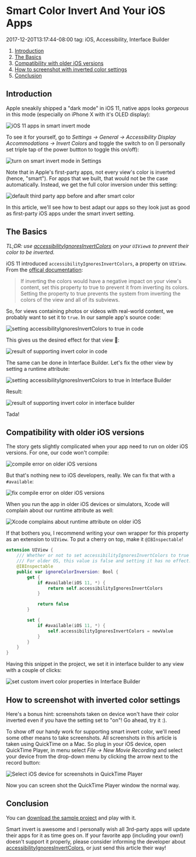 # Smart Color Invert And Your iOS Apps
2017-12-20T13:17:44-08:00
tag: iOS, Accessibility, Interface Builder

1. [Introduction](#introduction)
2. [The Basics](#the-basics)
3. [Compatibility with older iOS versions](#compatibility-with-older-ios-versions)
4. [How to screenshot with inverted color settings](#how-to-screenshot-with-inverted-color-settings)
5. [Conclusion](#conclusion)

## Introduction

Apple sneakily shipped a "dark mode" in iOS 11, native apps looks _gorgeous_ in this mode (especially on
iPhone X with it's OLED display):

<img src="/assets/2017/12/native-ios-apps-with-smart-invert.png" srcset="/assets/2017/12/native-ios-apps-with-smart-invert.png 2x" alt="iOS 11 apps in smart invert mode"/>

To see it for yourself, go to _Settings -> General -> Accessibility Display Accommodations -> Invert Colors_
and toggle the switch to on (I personally set triple tap of the power buttton to toggle this on/off):


![turn on smart invert mode in Settings](/assets/2017/12/invert-color-settings.png)

Note that in Apple's first-party apps, not every view's color is inverted (hence, "smart"). For apps that we
built, that would not be the case automatically. Instead, we get the full color inversion under this setting:

<img src="/assets/2017/12/third-party-app-no-change.png" srcset="/assets/2017/12/third-party-app-no-change.png 2x" alt="default third party app before and after smart color"/>

In this article, we'll see how to best adapt our apps so they look just as good as first-party iOS apps under
the smart invert setting.

## The Basics

_TL;DR: use [accessibilityIgnoresInvertColors][0] on your `UIView`s to prevent their color to be
inverted._

iOS 11 introduced `accessibilityIgnoresInvertColors`, a property on `UIView`. From the [offical
documentation][0]:

> If inverting the colors would have a negative impact on your view's content, set this property to true to
> prevent it from inverting its colors. Setting the property to true prevents the system from inverting the
> colors of the view and all of its subviews.

So, for views containing photos or videos with real-world content, we probably want to set it to `true`. In
our sample app's source code:

![setting accessibilityIgnoresInvertColors to true in code](/assets/2017/12/setting-accessibilityIgnoresInvertColors-to-true-in-code.png)

This gives us the desired effect for that view 🎉:

<img src="/assets/2017/12/smart-invert-in-code-result.png" srcset="/assets/2017/12/smart-invert-in-code-result.png 2x" alt="result of supporting invert color in code"/>

The same can be done in Interface Builder. Let's fix the other view by setting a runtime attribute:

![setting accessibilityIgnoresInvertColors to true in Interface Builder](/assets/2017/12/setting-accessibilityIgnoresInvertColors-to-true-in-interface-builder.png)

Result:

<img src="/assets/2017/12/smart-invert-in-interface-builder-result.png" srcset="/assets/2017/12/smart-invert-in-interface-builder-result.png 2x" alt="result of supporting invert color in interface builder"/>

Tada!

## Compatibility with older iOS versions

The story gets slightly complicated when your app need to run on older iOS versions. For one, our code won't
compile:

![compile error on older iOS versions](/assets/2017/12/compile-error-on-older-oses.png)

But that's nothing new to iOS developers, really. We can fix that with a `#available`:

![fix compile error on older iOS versions](/assets/2017/12/fix-compile-error.png)

When you run the app in older iOS devices or simulators, Xcode will complain about our runtime attribute as
well:

![Xcode complains about runtime attribute on older iOS](/assets/2017/12/xcode-complain-about-runtime-attirbute.png)

If that bothers you, I recommend writing your own wrapper for this property as an extension to `UIView`. To
put a cherry on top, make it `@IBInspectable`!


```swift
extension UIView {
    /// Whether or not to set accessibilityIgnoresInvertColors to true for iOS 11.
    /// For older OS, this value is false and setting it has no effect.
    @IBInspectable
    public var ignoreColorInversion: Bool {
        get {
            if #available(iOS 11, *) {
                return self.accessibilityIgnoresInvertColors
            }

            return false
        }

        set {
            if #available(iOS 11, *) {
                self.accessibilityIgnoresInvertColors = newValue
            }
        }
    }
}
```

Having this snippet in the project, we set it in interface builder to any view with a couple of clicks:

![set custom invert color properties in Interface Builder](/assets/2017/12/set-custom-invert-property-in-interface-builder.png)

## How to screenshot with inverted color settings

Here's a bonus hint: screenshots taken on device won't have their color inverted even if you have the setting
set to "on"! Go ahead, try it :).

To show off our handy work for supporting smart invert color, we'll need
some other means to take screenshots. All screenshots in this article is taken using QuickTime on a Mac. So
plug in your iOS device, open QuickTime Player, in menu select _File -> New Movie Recording_ and select your
device from the drop-down menu by clicking the arrow next to the record button:


![Select iOS device for screenshots in QuickTime
Player](/assets/2017/12/select-ios-device-in-quicktime-player.png)

Now you can screen shot the QuickTime Player window the normal way.

## Conclusion

You can [download the sample project][1] and play with it.

Smart invert is awesome and I personally wish all 3rd-party apps will update their apps for it as time goes
on. If your favorite app (including your own!) doesn't support it properly, please consider informing the
developer about [accessibilityIgnoresInvertColors][0], or just send this article their way!

[0]: https://developer.apple.com/documentation/uikit/uiview/2865843-accessibilityignoresinvertcolors
[1]: /assets/2017/12/SmartInvert.zip
